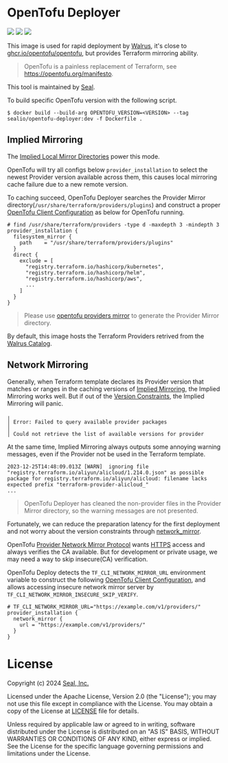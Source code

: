 # OpenTofu Deployer

[![](https://img.shields.io/github/actions/workflow/status/seal-io/opentofu-deployer/docker-build.yml?label=build)](https://github.com/seal-io/opentofu-deployer/actions)
[![](https://img.shields.io/docker/image-size/sealio/opentofu-deployer/main?label=docker)](https://hub.docker.com/r/sealio/opentofu-deployer/tags)
[![](https://img.shields.io/github/v/tag/seal-io/opentofu-deployer?label=release)](https://github.com/seal-io/opentofu-deployer/releases)

This image is used for rapid deployment by [Walrus](https://github.com/seal-io/walrus), it's close to [ghcr.io/opentofu/opentofu](https://github.com/opentofu/opentofu/pkgs/container/opentofu), but provides Terraform mirroring ability.

> OpenTofu is a painless replacement of Terraform, see https://opentofu.org/manifesto.

This tool is maintained by [Seal](https://github.com/seal-io).

To build specific OpenTofu version with the following script. 

```shell
$ docker build --build-arg OPENTOFU_VERSION=<VERSION> --tag sealio/opentofu-deployer:dev -f Dockerfile . 
```

## Implied Mirroring

The [Implied Local Mirror Directories](https://opentofu.org/docs/cli/config/config-file/#implied-local-mirror-directories) power this mode.

OpenTofu will try all configs below `provider_installation` to select the newest Provider version available across them, this causes local mirroring cache failure due to a new remote version.

To caching succeed, OpenTofu Deployer searches the Provider Mirror directory(`/usr/share/terraform/providers/plugins`) and construct a proper [OpenTofu Client Configuration](https://opentofu.org/docs/cli/config/config-file/) as below for OpenTofu running.

```hcl
# find /usr/share/terraform/providers -type d -maxdepth 3 -mindepth 3
provider_installation {
  filesystem_mirror {
    path    = "/usr/share/terraform/providers/plugins"
  }
  direct {
    exclude = [
      "registry.terraform.io/hashicorp/kubernetes",
      "registry.terraform.io/hashicorp/helm",
      "registry.terraform.io/hashicorp/aws",
      ...
    ]
  }
}
```

> Please use [opentofu providers mirror](https://opentofu.org/docs/cli/commands/providers/mirror/) to generate the Provider Mirror directory.

By default, this image hosts the Terraform Providers retrived from the [Walrus Catalog](https://github.com/walrus-catalog).

## Network Mirroring

Generally, when Terraform template declares its Provider version that matches or ranges in the caching versions of [Implied Mirroring](#implied-mirroring), the Implied Mirroring works well. But if out of the [Version Constraints](https://opentofu.org/docs/language/expressions/version-constraints/), the Implied Mirroring will panic.

```
╷
│ Error: Failed to query available provider packages
│
│ Could not retrieve the list of available versions for provider
```

At the same time, Implied Mirroring always outputs some annoying warning messages, even if the Provider not be used in the Terraform template.

```
2023-12-25T14:48:09.013Z [WARN]  ignoring file "registry.terraform.io/aliyun/alicloud/1.214.0.json" as possible package for registry.terraform.io/aliyun/alicloud: filename lacks expected prefix "terraform-provider-alicloud_"
...
```
> OpenTofu Deployer has cleaned the non-provider files in the Provider Mirror directory, so the warning messages are not presented.

Fortunately, we can reduce the preparation latency for the first deployment and not worry about the version constraints through [network_mirror](https://opentofu.org/docs/cli/config/config-file/#explicit-installation-method-configuration).

OpenTofu [Provider Network Mirror Protocol](https://opentofu.org/docs/internals/provider-network-mirror-protocol/) wants [HTTPS](https://en.wikipedia.org/wiki/HTTPS) access and always verifies the CA available. But for development or private usage, we may need a way to skip insecure(CA) verification.

OpenTofu Deploy detects the `TF_CLI_NETWORK_MIRROR_URL` environment variable to construct the following [OpenTofu Client Configuration](https://opentofu.org/docs/cli/config/config-file/), and allows accessing insecure network mirror server by `TF_CLI_NETWORK_MIRROR_INSECURE_SKIP_VERIFY`.

```hcl
# TF_CLI_NETWORK_MIRROR_URL="https://example.com/v1/providers/"
provider_installation {
  network_mirror {
    url = "https://example.com/v1/providers/"
  }
}
```

# License

Copyright (c) 2024 [Seal, Inc.](https://seal.io)

Licensed under the Apache License, Version 2.0 (the "License");
you may not use this file except in compliance with the License.
You may obtain a copy of the License at [LICENSE](./LICENSE) file for details.

Unless required by applicable law or agreed to in writing, software
distributed under the License is distributed on an "AS IS" BASIS,
WITHOUT WARRANTIES OR CONDITIONS OF ANY KIND, either express or implied.
See the License for the specific language governing permissions and
limitations under the License.
